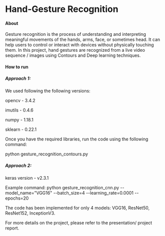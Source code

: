 # Hand-Gesture Recognition

#### About
Gesture recognition is the process of understanding and interpreting meaningful movements of the hands, arms, face, or sometimes head. It can help users to control or interact with devices without physically touching them. In this project, hand gestures are recognized from a live video sequence / images using Contours and Deep learning techniques.

#### How to run

##### Approach 1: 
We used following the following versions:

opencv - 3.4.2

imutils - 0.4.6

numpy - 1.18.1

sklearn - 0.22.1

Once you have the required libraries, run the code using the following command:

python gesture_recognition_contours.py

##### Approach 2:
keras version - v2.3.1

Example command: python gesture_recognition_cnn.py --model_name="VGG16" --batch_size=4 --learning_rate=0.0001 --epochs=20

The code has been implemented for only 4 models: VGG16, ResNet50, ResNet152, InceptionV3.

For more details on the project, please refer to the presentation/ project report.
